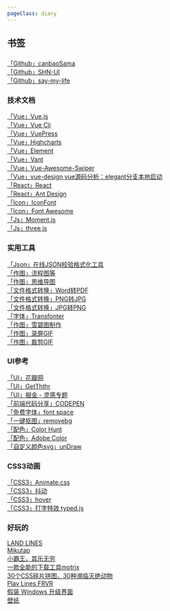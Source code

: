 ```yaml
---
pageClass: diary
---
```


## 书签

### 
[「Github」canbaoSama](https://github.com/canbaoSama) <br>
[「Github」SHN-UI](https://canbaoSama.github.io/shn-ui/#/component/installation) <br>
[「Github」say-my-life](https://canbaoSama.github.io/say-my-life/) <br>

### 技术文档
[「Vue」Vue.js](https://cn.vuejs.org/v2/api/) <br>
[「Vue」Vue Cli](https://cli.vuejs.org/zh/) <br>
[「Vue」VuePress](https://vuepress.vuejs.org/zh/config/#%E5%9F%BA%E6%9C%AC%E9%85%8D%E7%BD%AE) <br>
[「Vue」Highcharts](https://www.highcharts.com.cn/) <br>
[「Vue」Element](https://element.eleme.io/#/zh-CN/component/installation) <br>
[「Vue」Vant](https://youzan.github.io/vant/?source=vuejsorg#/zh-CN/intro) <br>
[「Vue」Vue-Awesome-Swiper](https://github.com/surmon-china/vue-awesome-swiper) <br>
[「Vue」vue-design vue源码分析：elegant分支本地启动](https://github.com/HcySunYang/vue-design) <br>
[「React」React](https://react.docschina.org/) <br>
[「React」Ant Design](https://ant.design/docs/react/introduce-cn) <br>
[「Icon」IconFont](https://www.iconfont.cn/) <br>
[「Icon」Font Awesome](http://www.fontawesome.com.cn/faicons/) <br>
[「Js」Moment.js](http://momentjs.cn/) <br>
[「Js」three.js](https://threejs.org/) <br>

### 实用工具
[「Json」在线JSON校验格式化工具](https://www.bejson.com/) <br>
[「作图」流程图等](https://www.processon.com/) <br>
[「作图」思维导图](https://zhimap.com/auth) <br>
[「文件格式转换」Word转PDF](https://smallpdf.com/cn/word-to-pdf) <br>
[「文件格式转换」PNG转JPG](https://png2jpg.com/zh/) <br>
[「文件格式转换」JPG转PNG](https://jpg2png.com/zh/) <br>
[「字体」Transfonter](https://transfonter.org/) <br>
[「作图」雪碧图制作](https://alloyteam.github.io/gopng/) <br>
[「作图」录屏GIF](https://github.com/NickeManarin/ScreenToGif) <br>
[「作图」裁剪GIF](https://www.iloveimg.com/zh-cn/crop-image/crop-gif) <br>

### UI参考
[「UI」花瓣网](https://huaban.com/) <br>
[「UI」GetThthr](http://www.invisionapp.com/inside-design/design-resources/tethr/) <br>
[「UI」掘金 - 灵感专题](https://juejin.im/post/5d10360b6fb9a07eb94f9687) <br>
[「前端代码分享」CODEPEN](https://codepen.io/popular/pens) <br>
[「免费字体」font space](https://www.fontspace.com/) <br>
[「一键抠图」removebg](https://www.remove.bg/zh/upload) <br>
[「配色」Color Hunt](https://colorhunt.co/) <br>
[「配色」Adobe Color](https://color.adobe.com/zh/create/color-wheel) <br>
[「自定义颜色svg」unDraw](https://undraw.co/illustrations) <br>

### CSS3动画
[「CSS3」Animate.css](https://daneden.github.io/animate.css/) <br>
[「CSS3」抖动](http://elrumordelaluz.github.io/csshake/) <br>
[「CSS3」hover](http://ianlunn.github.io/Hover/) <br>
[「CSS3」打字特效 typed.js](https://github.com/mattboldt/typed.js) <br>
### 好玩的
[LAND LINES](https://lines.chromeexperiments.com/) <br>
[Mikutap](https://aidn.jp/mikutap/) <br>
[小霸王，其乐无穷](https://www.yikm.net/) <br>
[一款全能的下载工具motrix](https://motrix.app/zh-CN) <br>
[30个CSS碎片拼图，30种濒临灭绝动物](http://www.webhek.com/misc-res/species-in-pieces/#) <br>
[Play Lines FRVR](https://lines.frvr.com/) <br>
[假装 Windows 升级界面](http://fakeupdate.net/) <br>
[壁纸](https://wallhaven.cc/) <br>
